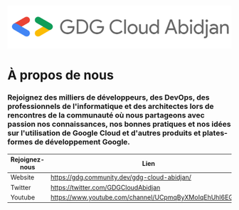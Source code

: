 [![GDG Cloud Abidjan Logo](https://github.com/gdgcloudabidjan/gdgcloudabidjan/blob/master/images/GDG_Cloud_Abidjan-Logo.png)](https://gdg.community.dev/gdg-cloud-abidjan/)

# **À propos de nous**

### Rejoignez des milliers de développeurs, des DevOps, des professionnels de l'informatique et des architectes lors de rencontres de la communauté où nous partageons avec passion nos connaissances, nos bonnes pratiques et nos idées sur l'utilisation de Google Cloud et d'autres produits et plates-formes de développement Google.

**Rejoignez-nous** | **Lien**
------------ | -------------
Website | https://gdg.community.dev/gdg-cloud-abidjan/
Twitter | https://twitter.com/GDGCloudAbidjan
Youtube | https://www.youtube.com/channel/UCpmqByXMoIqEhUhl6EGn__g

